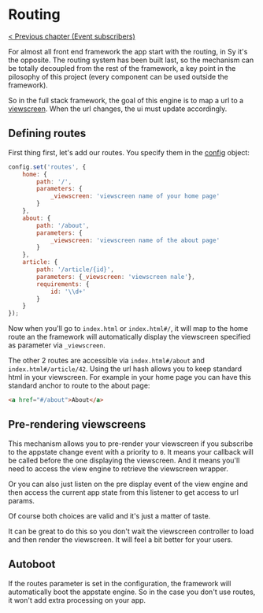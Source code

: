# Routing

[< Previous chapter (Event subscribers)](event-subscribers.md)

For almost all front end framework the app start with the routing, in Sy it's the opposite. The routing system has been built last, so the mechanism can be totally decoupled from the rest of the framework, a key point in the pilosophy of this project (every component can be used outside the framework).

So in the full stack framework, the goal of this engine is to map a url to a [viewscreen](ui.md). When the url changes, the ui must update accordingly.

## Defining routes

First thing first, let's add our routes. You specify them in the [config](config.md) object:
```js
config.set('routes', {
    home: {
        path: '/',
        parameters: {
            _viewscreen: 'viewscreen name of your home page'
        }
    },
    about: {
        path: '/about',
        parameters: {
            _viewscreen: 'viewscreen name of the about page'
        }
    },
    article: {
        path: '/article/{id}',
        parameters: {_viewscreen: 'viewscreen nale'},
        requirements: {
            id: '\\d+'
        }
    }
});
```
Now when you'll go to `index.html` or `index.html#/`, it will map to the home route an the framework will automatically display the viewscreen specified as parameter via `_viewscreen`.

The other 2 routes are accessible via `index.html#/about` and `index.html#/article/42`. Using the url hash allows you to keep standard html in your viewscreen. For example in your home page you can have this standard anchor to route to the about page:

```html
<a href="#/about">About</a>
```

## Pre-rendering viewscreens

This mechanism allows you to pre-render your viewscreen if you subscribe to the appstate change event with a priority to `0`. It means your callback will be called before the one displaying the viewscreen. And it means you'll need to access the view engine to retrieve the viewscreen wrapper.

Or you can also just listen on the pre display event of the view engine and then access the current app state from this listener to get access to url params.

Of course both choices are valid and it's just a matter of taste.

It can be great to do this so you don't wait the viewscreen controller to load and then render the viewscreen. It will feel a bit better for your users.

## Autoboot

If the routes parameter is set in the configuration, the framework will automatically boot the appstate engine. So in the case you don't use routes, it won't add extra processing on your app.
